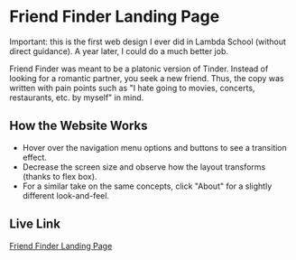 # Friend Finder Landing Page

Important: this is the first web design I ever did in Lambda School (without direct guidance). A year later, I could do a much better job. 

Friend Finder was meant to be a platonic version of Tinder. Instead of looking for a romantic partner, you seek a new friend. Thus, the copy was written with pain points such as "I hate going to movies, concerts, restaurants, etc. by myself" in mind.

## How the Website Works

- Hover over the navigation menu options and buttons to see a transition effect.
- Decrease the screen size and observe how the layout transforms (thanks to flex box).
- For a similar take on the same concepts, click "About" for a slightly different look-and-feel.

## Live Link

[Friend Finder Landing Page](https://daniel-wallen.now.sh/index.html)
